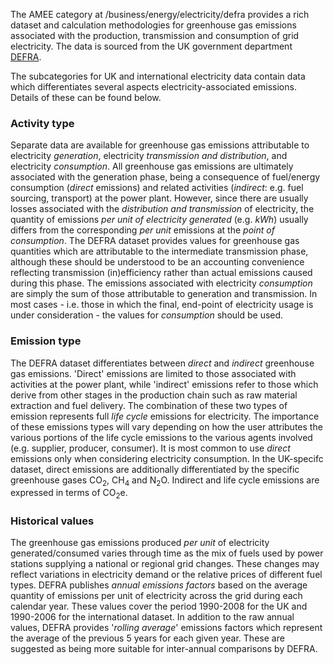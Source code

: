 The AMEE category at /business/energy/electricity/defra provides a rich
dataset and calculation methodologies for greenhouse gas emissions
associated with the production, transmission and consumption of grid
electricity. The data is sourced from the UK government department
[DEFRA](http://www.defra.gov.uk/environment/economy/business-efficiency/reporting).

The subcategories for UK and international electricity data contain data
which differentiates several aspects electricity-associated emissions.
Details of these can be found below.

### Activity type

Separate data are available for greenhouse gas emissions attributable to
electricity *generation*, electricity *transmission and distribution*,
and electricity *consumption*. All greenhouse gas emissions are
ultimately associated with the generation phase, being a consequence of
fuel/energy consumption (*direct* emissions) and related activities
(*indirect*: e.g. fuel sourcing, transport) at the power plant. However,
since there are usually losses associated with the *distribution and
transmission* of electricity, the quantity of emissions *per unit of
electricity generated* (e.g. *kWh*) usually differs from the
corresponding *per unit* emissions at the *point of consumption*. The
DEFRA dataset provides values for greenhouse gas quantities which are
attributable to the intermediate transmission phase, although these
should be understood to be an accounting convenience reflecting
transmission (in)efficiency rather than actual emissions caused during
this phase. The emissions associated with electricity *consumption* are
simply the sum of those attributable to generation and transmission. In
most cases - i.e. those in which the final, end-point of electricity
usage is under consideration - the values for *consumption* should be
used.

### Emission type

The DEFRA dataset differentiates between *direct* and *indirect*
greenhouse gas emissions. 'Direct' emissions are limited to those
associated with activities at the power plant, while 'indirect'
emissions refer to those which derive from other stages in the
production chain such as raw material extraction and fuel delivery. The
combination of these two types of emission represents full *life cycle*
emissions for electricity. The importance of these emissions types will
vary depending on how the user attributes the various portions of the
life cycle emissions to the various agents involved (e.g. supplier,
producer, consumer). It is most common to use *direct* emissions only
when considering electricity consumption. In the UK-specifc dataset,
direct emissions are additionally differentiated by the specific
greenhouse gases CO<sub>2</sub>, CH<sub>4</sub> and N<sub>2</sub>O. Indirect and life cycle
emissions are expressed in terms of CO<sub>2</sub>e.

### Historical values

The greenhouse gas emissions produced *per unit* of electricity
generated/consumed varies through time as the mix of fuels used by power
stations supplying a national or regional grid changes. These changes
may reflect variations in electricity demand or the relative prices of
different fuel types. DEFRA publishes *annual emissions factors* based
on the average quantity of emissions per unit of electricity across the
grid during each calendar year. These values cover the period 1990-2008
for the UK and 1990-2006 for the international dataset. In addition to
the raw annual values, DEFRA provides '*rolling average*' emissions
factors which represent the average of the previous 5 years for each
given year. These are suggested as being more suitable for inter-annual
comparisons by DEFRA.
